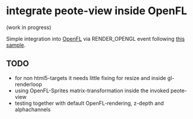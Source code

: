 # integrate peote-view inside OpenFL

(work in progress)  

Simple integration into [OpenFL](https://github.com/openfl) via RENDER_OPENGL event following [this sample](https://github.com/openfl/openfl-samples-haxe/tree/master/features/display/CustomRendering).  
  
## TODO

- for non html5-targets it needs little fixing for resize and inside gl-renderloop 
- using OpenFL-Sprites matrix-transformation inside the invoked peote-view
- testing together with default OpenFL-rendering, z-depth and alphachannels
